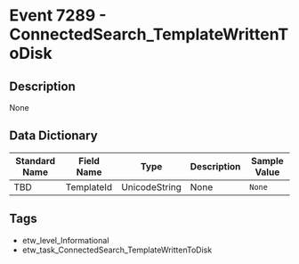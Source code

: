# Event 7289 - ConnectedSearch_TemplateWrittenToDisk

## Description
None

## Data Dictionary
|Standard Name|Field Name|Type|Description|Sample Value|
|---|---|---|---|---|
|TBD|TemplateId|UnicodeString|None|`None`|

## Tags
* etw_level_Informational
* etw_task_ConnectedSearch_TemplateWrittenToDisk
